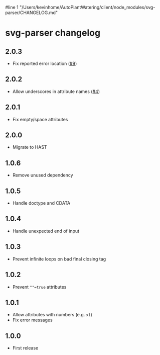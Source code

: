 #line 1 "/Users/kevinhome/AutoPlantWatering/client/node_modules/svg-parser/CHANGELOG.md"
# svg-parser changelog

## 2.0.3

* Fix reported error location ([#9](https://github.com/Rich-Harris/svg-parser/issues/9))

## 2.0.2

* Allow underscores in attribute names ([#4](https://github.com/Rich-Harris/svg-parser/issues/4))

## 2.0.1

* Fix empty/space attributes

## 2.0.0

* Migrate to HAST

## 1.0.6

* Remove unused dependency

## 1.0.5

* Handle doctype and CDATA

## 1.0.4

* Handle unexpected end of input

## 1.0.3

* Prevent infinite loops on bad final closing tag

## 1.0.2

* Prevent `""=true` attributes

## 1.0.1

* Allow attributes with numbers (e.g. `x1`)
* Fix error messages

## 1.0.0

* First release
